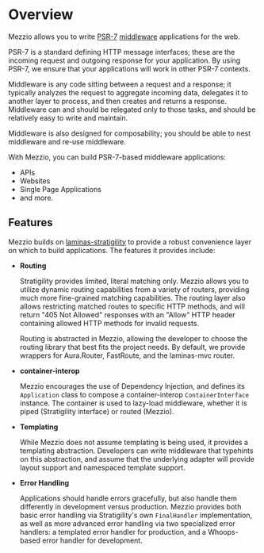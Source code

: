 # Overview

Mezzio allows you to write [PSR-7](http://www.php-fig.org/psr/psr-7/)
[middleware](https://github.com/laminas/laminas-stratigility/blob/master/doc/book/middleware.md)
applications for the web.

PSR-7 is a standard defining HTTP message interfaces; these are the incoming
request and outgoing response for your application. By using PSR-7, we ensure
that your applications will work in other PSR-7 contexts.

Middleware is any code sitting between a request and a response; it typically
analyzes the request to aggregate incoming data, delegates it to another layer
to process, and then creates and returns a response. Middleware can and should
be relegated only to those tasks, and should be relatively easy to write and
maintain.

Middleware is also designed for composability; you should be able to nest
middleware and re-use middleware.

With Mezzio, you can build PSR-7-based middleware applications:

- APIs
- Websites
- Single Page Applications
- and more.

## Features

Mezzio builds on [laminas-stratigility](https://github.com/laminas/laminas-stratigility)
to provide a robust convenience layer on which to build applications. The
features it provides include:

- **Routing**
  
  Stratigility provides limited, literal matching only. Mezzio allows you
  to utilize dynamic routing capabilities from a variety of routers, providing
  much more fine-grained matching capabilities. The routing layer also allows
  restricting matched routes to specific HTTP methods, and will return "405 Not
  Allowed" responses with an "Allow" HTTP header containing allowed HTTP
  methods for invalid requests.

  Routing is abstracted in Mezzio, allowing the developer to choose the
  routing library that best fits the project needs. By default, we provide
  wrappers for Aura.Router, FastRoute, and the laminas-mvc router.

- **container-interop**

  Mezzio encourages the use of Dependency Injection, and defines its
  `Application` class to compose a container-interop `ContainerInterface`
  instance. The container is used to lazy-load middleware, whether it is
  piped (Stratigility interface) or routed (Mezzio).

- **Templating**

  While Mezzio does not assume templating is being used, it provides a
  templating abstraction. Developers can write middleware that typehints on
  this abstraction, and assume that the underlying adapter will provide
  layout support and namespaced template support.

- **Error Handling**

  Applications should handle errors gracefully, but also handle them differently
  in development versus production. Mezzio provides both basic error
  handling via Stratigility's own `FinalHandler` implementation, as well as
  more advanced error handling via two specialized error handlers: a templated
  error handler for production, and a Whoops-based error handler for development.
